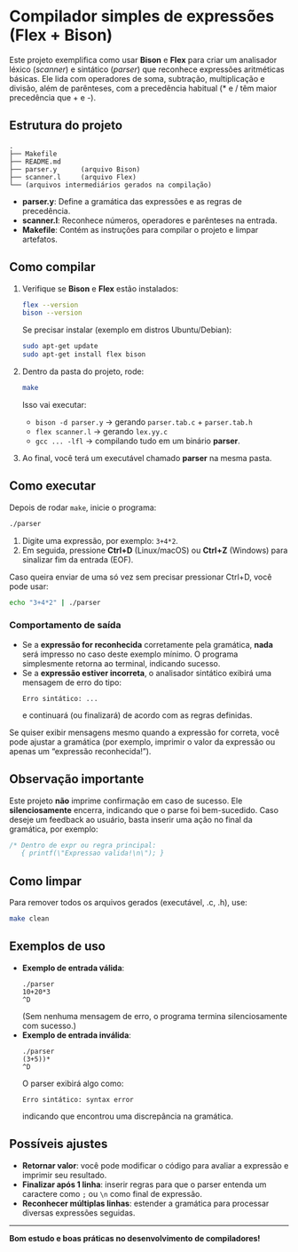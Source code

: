 # Compilador simples de expressões (Flex + Bison)

Este projeto exemplifica como usar **Bison** e **Flex** para criar um analisador léxico (*scanner*) e sintático (*parser*) que reconhece expressões aritméticas básicas. Ele lida com operadores de soma, subtração, multiplicação e divisão, além de parênteses, com a precedência habitual (* e / têm maior precedência que + e -).

## Estrutura do projeto

```
.
├── Makefile
├── README.md
├── parser.y      (arquivo Bison)
├── scanner.l     (arquivo Flex)
└── (arquivos intermediários gerados na compilação)
```

- **parser.y**: Define a gramática das expressões e as regras de precedência.
- **scanner.l**: Reconhece números, operadores e parênteses na entrada.
- **Makefile**: Contém as instruções para compilar o projeto e limpar artefatos.

## Como compilar

1. Verifique se **Bison** e **Flex** estão instalados:
   ```bash
   flex --version
   bison --version
   ```
   Se precisar instalar (exemplo em distros Ubuntu/Debian):
   ```bash
   sudo apt-get update
   sudo apt-get install flex bison
   ```

2. Dentro da pasta do projeto, rode:
   ```bash
   make
   ```
   Isso vai executar:
   - `bison -d parser.y` → gerando `parser.tab.c` + `parser.tab.h`
   - `flex scanner.l` → gerando `lex.yy.c`
   - `gcc ... -lfl` → compilando tudo em um binário **parser**.

3. Ao final, você terá um executável chamado **parser** na mesma pasta.

## Como executar

Depois de rodar `make`, inicie o programa:

```bash
./parser
```

1. Digite uma expressão, por exemplo: `3+4*2`.
2. Em seguida, pressione **Ctrl+D** (Linux/macOS) ou **Ctrl+Z** (Windows) para sinalizar fim da entrada (EOF).

Caso queira enviar de uma só vez sem precisar pressionar Ctrl+D, você pode usar:

```bash
echo "3+4*2" | ./parser
```

### Comportamento de saída

- Se a **expressão for reconhecida** corretamente pela gramática, **nada** será impresso no caso deste exemplo mínimo. O programa simplesmente retorna ao terminal, indicando sucesso.
- Se a **expressão estiver incorreta**, o analisador sintático exibirá uma mensagem de erro do tipo:
  ```
  Erro sintático: ...
  ```
  e continuará (ou finalizará) de acordo com as regras definidas.

Se quiser exibir mensagens mesmo quando a expressão for correta, você pode ajustar a gramática (por exemplo, imprimir o valor da expressão ou apenas um “expressão reconhecida!”).

## Observação importante

Este projeto **não** imprime confirmação em caso de sucesso. Ele **silenciosamente** encerra, indicando que o parse foi bem-sucedido. Caso deseje um feedback ao usuário, basta inserir uma ação no final da gramática, por exemplo:

```yacc
/* Dentro de expr ou regra principal:
   { printf(\"Expressao valida!\n\"); }
```

## Como limpar

Para remover todos os arquivos gerados (executável, .c, .h), use:

```bash
make clean
```

## Exemplos de uso

- **Exemplo de entrada válida**:  
  ```
  ./parser
  10+20*3
  ^D
  ```
  (Sem nenhuma mensagem de erro, o programa termina silenciosamente com sucesso.)
- **Exemplo de entrada inválida**:
  ```
  ./parser
  (3+5))*
  ^D
  ```
  O parser exibirá algo como:
  ```
  Erro sintático: syntax error
  ```
  indicando que encontrou uma discrepância na gramática.

## Possíveis ajustes

- **Retornar valor**: você pode modificar o código para avaliar a expressão e imprimir seu resultado.
- **Finalizar após 1 linha**: inserir regras para que o parser entenda um caractere como `;` ou `\n` como final de expressão.
- **Reconhecer múltiplas linhas**: estender a gramática para processar diversas expressões seguidas.

---

**Bom estudo e boas práticas no desenvolvimento de compiladores!**